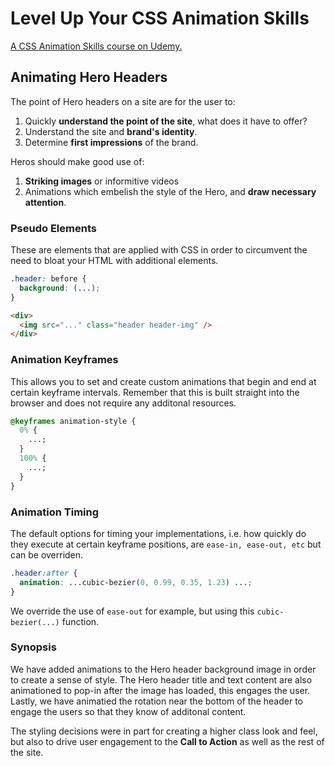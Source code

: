 # Level Up Your CSS Animation Skills

[A CSS Animation Skills course on Udemy.](https://www.udemy.com/share/101xLYA0EfclpUQ3g=/)

## Animating Hero Headers

The point of Hero headers on a site are for the user to:

1. Quickly **understand the point of the site**, what does it have to offer?
2. Understand the site and **brand's identity**.
3. Determine **first impressions** of the brand.

Heros should make good use of:

1. **Striking images** or informitive videos
2. Animations which embelish the style of the Hero, and **draw necessary attention**.

### Pseudo Elements

These are elements that are applied with CSS in order to circumvent the need to bloat your HTML with additional elements.

```css
.header: before {
  background: (...);
}
```

```html
<div>
  <img src="..." class="header header-img" />
</div>
```

### Animation Keyframes

This allows you to set and create custom animations that begin and end at certain keyframe intervals. Remember that this is built straight into the browser and does not require any additonal resources.

```css
@keyframes animation-style {
  0% {
    ...;
  }
  100% {
    ...;
  }
}
```

### Animation Timing

The default options for timing your implementations, i.e. how quickly do they execute at certain keyframe positions, are `ease-in, ease-out, etc` but can be overriden.

```css
.header:after {
  animation: ...cubic-bezier(0, 0.99, 0.35, 1.23) ...;
}
```

We override the use of `ease-out` for example, but using this `cubic-bezier(...)` function.

### Synopsis

We have added animations to the Hero header background image in order to create a sense of style. The Hero header title and text content are also animationed to pop-in after the image has loaded, this engages the user. Lastly, we have animatied the rotation near the bottom of the header to engage the users so that they know of additonal content.

The styling decisions were in part for creating a higher class look and feel, but also to drive user engagement to the **Call to Action** as well as the rest of the site.
